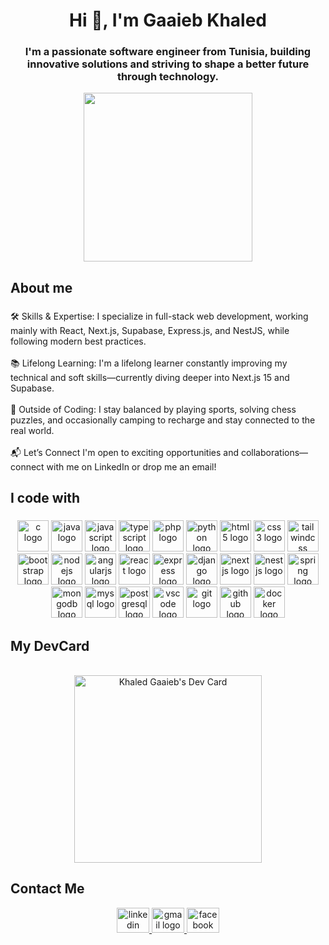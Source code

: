 <h1 align="center">Hi 👋, I'm Gaaieb Khaled</h1>

###

<h3 align="center">I'm a passionate software engineer from Tunisia, building innovative solutions and striving to shape a better future through technology.</h3>
<div align="center"> <img height="270" src="https://user-images.githubusercontent.com/55389276/140866485-8fb1c876-9a8f-4d6a-98dc-08c4981eaf70.gif"  /></div>

###

<h2 align="left">About me</h2>

###

<p align="left">🛠️ Skills & Expertise: I specialize in full-stack web development, working mainly with React, Next.js, Supabase, Express.js, and NestJS, while following modern best practices.<br><br>📚 Lifelong Learning: I'm a lifelong learner constantly improving my technical and soft skills—currently diving deeper into Next.js 15 and Supabase.<br><br>🧠 Outside of Coding: I stay balanced by playing sports, solving chess puzzles, and occasionally camping to recharge and stay connected to the real world.<br><br>📬 Let’s Connect I'm open to exciting opportunities and collaborations—connect with me on LinkedIn or drop me an email!</p>

###

<h2 align="left">I code with</h2>

###

<div align="center">
  <img src="https://cdn.jsdelivr.net/gh/devicons/devicon/icons/c/c-original.svg" height="50" width="50" alt="c logo"  />
<img src="https://cdn.jsdelivr.net/gh/devicons/devicon/icons/java/java-original.svg" height="50" width="50" alt="java logo" />
<img src="https://cdn.jsdelivr.net/gh/devicons/devicon/icons/javascript/javascript-original.svg" height="50" width="50" alt="javascript logo" />
<img src="https://cdn.jsdelivr.net/gh/devicons/devicon/icons/typescript/typescript-original.svg" height="50" width="50" alt="typescript logo" />
<img src="https://cdn.jsdelivr.net/gh/devicons/devicon/icons/php/php-original.svg" height="50" width="50" alt="php logo" />
<img src="https://cdn.jsdelivr.net/gh/devicons/devicon/icons/python/python-original.svg" height="50" width="50" alt="python logo" />
<img src="https://cdn.jsdelivr.net/gh/devicons/devicon/icons/html5/html5-original.svg" height="50" width="50" alt="html5 logo" />
<img src="https://cdn.jsdelivr.net/gh/devicons/devicon/icons/css3/css3-original.svg" height="50" width="50" alt="css3 logo" />
<img src="https://cdn.jsdelivr.net/gh/devicons/devicon/icons/tailwindcss/tailwindcss-original-wordmark.svg" height="50" width="50" alt="tailwindcss logo" />
<img src="https://cdn.jsdelivr.net/gh/devicons/devicon/icons/bootstrap/bootstrap-original.svg" height="50" width="50" alt="bootstrap logo" />
<img src="https://cdn.jsdelivr.net/gh/devicons/devicon/icons/nodejs/nodejs-original.svg" height="50" width="50" alt="nodejs logo" />
<img src="https://cdn.jsdelivr.net/gh/devicons/devicon/icons/angularjs/angularjs-original.svg" height="50" width="50" alt="angularjs logo" />
<img src="https://cdn.jsdelivr.net/gh/devicons/devicon/icons/react/react-original.svg" height="50" width="50" alt="react logo" />
<img src="https://cdn.jsdelivr.net/gh/devicons/devicon/icons/express/express-original.svg" height="50" width="50" alt="express logo" />
<img src="https://cdn.jsdelivr.net/gh/devicons/devicon/icons/django/django-plain.svg" height="50" width="50" alt="django logo" />
<img src="https://cdn.jsdelivr.net/gh/devicons/devicon/icons/nextjs/nextjs-original.svg" height="50" width="50" alt="nextjs logo" />
<img src="https://cdn.jsdelivr.net/gh/devicons/devicon/icons/nestjs/nestjs-original.svg" height="50" width="50" alt="nestjs logo" />
<img src="https://cdn.jsdelivr.net/gh/devicons/devicon/icons/spring/spring-original.svg" height="50" width="50" alt="spring logo" />
<img src="https://cdn.jsdelivr.net/gh/devicons/devicon/icons/mongodb/mongodb-original.svg" height="50" width="50" alt="mongodb logo" />
<img src="https://cdn.jsdelivr.net/gh/devicons/devicon/icons/mysql/mysql-original.svg" height="50" width="50" alt="mysql logo" />
<img src="https://cdn.jsdelivr.net/gh/devicons/devicon/icons/postgresql/postgresql-original.svg" height="50" width="50" alt="postgresql logo" />
<img src="https://cdn.jsdelivr.net/gh/devicons/devicon/icons/vscode/vscode-original.svg" height="50" width="50" alt="vscode logo" />
<img src="https://cdn.jsdelivr.net/gh/devicons/devicon/icons/git/git-original.svg" height="50" width="50" alt="git logo" />
<img src="https://cdn.jsdelivr.net/gh/devicons/devicon/icons/github/github-original.svg" height="50" width="50" alt="github logo" />
<img src="https://cdn.jsdelivr.net/gh/devicons/devicon/icons/docker/docker-original.svg" height="50" width="50" alt="docker logo" />

</div>

###

###
<h2 align="left">My DevCard</h2>
<br>
<div align="center"><a  href="https://app.daily.dev/Khaled_Gaaieb"><img src="https://api.daily.dev/devcards/db527c28b532461c8a56f70d034eac54.png?r=dza" width="300" alt="Khaled Gaaieb's Dev Card"/></a> </div>

###

<h2 align="left">Contact Me</h2>
<div align="center">
  <a href="https://www.linkedin.com/in/khaled-gaaieb-248710200/" target="_blank">
   <img src="https://raw.githubusercontent.com/maurodesouza/profile-readme-generator/master/src/assets/icons/social/linkedin/default.svg" width="52" height="40" alt="linkedin logo"  />
  </a>

  <a href="khaled.gaaieb@gmail.com" target="_blank">
    <img src="https://raw.githubusercontent.com/maurodesouza/profile-readme-generator/master/src/assets/icons/social/gmail/default.svg" width="52" height="40" alt="gmail logo"  />
  </a>
  <a href="https://www.facebook.com/profile.php?id=100084069338270" target="_blank">
    <img src="https://raw.githubusercontent.com/maurodesouza/profile-readme-generator/master/src/assets/icons/social/facebook/default.svg" width="52" height="40" alt="facebook logo"  />
  </a>
</div>

###
